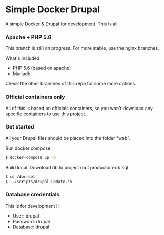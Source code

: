 # Simple Docker Drupal

A simple Docker & Drupal for development. This is all.

### Apache + PHP 5.6

This branch is still on progress. For more stable, use the nginx branches.

What's included:

  - PHP 5.6 (based on apache)
  - Mariadb

Check the other branches of this repo for some more options.

### Official containers only
All of this is based on officials containers, so you won't download any
specific containers to use this project.

### Get started
All your Drupal files should be placed into the folder "web".

Run docker compose.
```sh
$ docker-compose up -d
```

Build local.
Download db to project root production-db.sql.
```sh
$ cd /docroot
$ ../scripts/drupal-update.sh
```

### Database credentials
This is for development !!

* User: drupal
* Password: drupal
* Database: drupal
